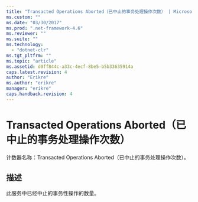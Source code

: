 ```yaml
---
title: "Transacted Operations Aborted（已中止的事务处理操作次数） | Microsoft Docs"
ms.custom: ""
ms.date: "03/30/2017"
ms.prod: ".net-framework-4.6"
ms.reviewer: ""
ms.suite: ""
ms.technology: 
  - "dotnet-clr"
ms.tgt_pltfrm: ""
ms.topic: "article"
ms.assetid: d0ff844c-a33c-4ecf-8be5-b5b33635914a
caps.latest.revision: 4
author: "Erikre"
ms.author: "erikre"
manager: "erikre"
caps.handback.revision: 4
---
```

# Transacted Operations Aborted（已中止的事务处理操作次数）
计数器名称：Transacted Operations Aborted（已中止的事务处理操作次数）。  
  
## 描述  
 此服务中已经中止的事务性操作的数量。
